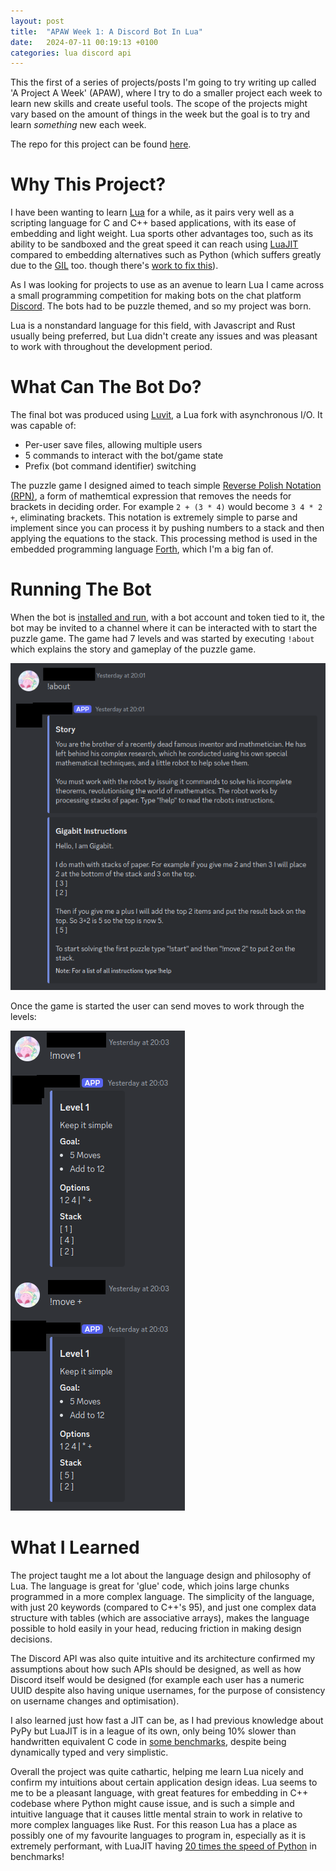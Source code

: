 ```yaml
---
layout: post
title:  "APAW Week 1: A Discord Bot In Lua"
date:   2024-07-11 00:19:13 +0100
categories: lua discord api
---
```


This the first of a series of projects/posts I'm going to try writing up called 'A Project A Week' (APAW), where I try to do a smaller project each week to learn new skills and create useful tools. The scope of the projects might vary based on the amount of things in the week but the goal is to try and learn *something* new each week.

The repo for this project can be found [here](https://github.com/Fhoughton/LuaDiscordBot).

# Why This Project?
I have been wanting to learn [Lua](https://www.lua.org/) for a while, as it pairs very well as a scripting language for C and C++ based applications, with its ease of embedding and light weight. Lua sports other advantages too, such as its ability to be sandboxed and the great speed it can reach using [LuaJIT](http://luajit.org/) compared to embedding alternatives such as Python (which suffers greatly due to the [GIL](https://realpython.com/python-gil/) too. though there's [work to fix this](https://peps.python.org/pep-0703/)).

As I was looking for projects to use as an avenue to learn Lua I came across a small programming competition for making bots on the chat platform [Discord](https://discord.com/). The bots had to be puzzle themed, and so my project was born.

Lua is a nonstandard language for this field, with Javascript and Rust usually being preferred, but Lua didn't create any issues and was pleasant to work with throughout the development period.

# What Can The Bot Do?
The final bot was produced using [Luvit](https://luvit.io/), a Lua fork with asynchronous I/O. It was capable of:
- Per-user save files, allowing multiple users
- 5 commands to interact with the bot/game state
- Prefix (bot command identifier) switching

The puzzle game I designed aimed to teach simple [Reverse Polish Notation (RPN)](https://en.wikipedia.org/wiki/reverse_Polish_notation), a form of mathemtical expression that removes the needs for brackets in deciding order. For example ```2 + (3 * 4)``` would become ```3 4 * 2 +```, eliminating brackets. This notation is extremely simple to parse and implement since you can process it by pushing numbers to a stack and then applying the equations to the stack. This processing method is used in the embedded programming language [Forth](https://en.wikipedia.org/wiki/Forth_(programming_language)), which I'm a big fan of.

# Running The Bot
When the bot is [installed and run](https://github.com/Fhoughton/LuaDiscordBot/blob/master/README.md), with a bot account and token tied to it, the bot may be invited to a channel where it can be interacted with to start the puzzle game. The game had 7 levels and was started by executing ```!about``` which explains the story and gameplay of the puzzle game.

![](/images/luabotabout.png)

Once the game is started the user can send moves to work through the levels:

![](/images/luabotusage.png)


# What I Learned
The project taught me a lot about the language design and philosophy of Lua. The language is great for 'glue' code, which joins large chunks programmed in a more complex language. The simplicity of the language, with just 20 keywords (compared to C++'s 95), and just one complex data structure with tables (which are associative arrays), makes the language possible to hold easily in your head, reducing friction in making design decisions.

The Discord API was also quite intuitive and its architecture confirmed my assumptions about how such APIs should be designed, as well as how Discord itself would be designed (for example each user has a numeric UUID despite also having unique usernames, for the purpose of consistency on username changes and optimisation).

I also learned just how fast a JIT can be, as I had previous knowledge about PyPy but LuaJIT is in a league of its own, only being 10% slower than handwritten equivalent C code in [some benchmarks](https://old.reddit.com/r/lua/comments/htqn0t/luajit_once_again_nearly_as_fast_as_the/), despite being dynamically typed and very simplistic.

Overall the project was quite cathartic, helping me learn Lua nicely and confirm my intuitions about certain application design ideas. Lua seems to me to be a pleasant language, with great features for embedding in C++ codebase where Python might cause issue, and is such a simple and intuitive language that it causes little mental strain to work in relative to more complex languages like Rust. For this reason Lua has a place as possibly one of my favourite languages to program in, especially as it is extremely performant, with LuaJIT having [20 times the speed of Python](https://reddit.com/r/Compilers/comments/llujxv/luajit_performance/) in benchmarks!